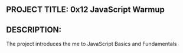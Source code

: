 ## PROJECT TITLE:  0x12 JavaScript Warmup

## DESCRIPTION:
The project introduces the me to JavaScript Basics and Fundamentals 